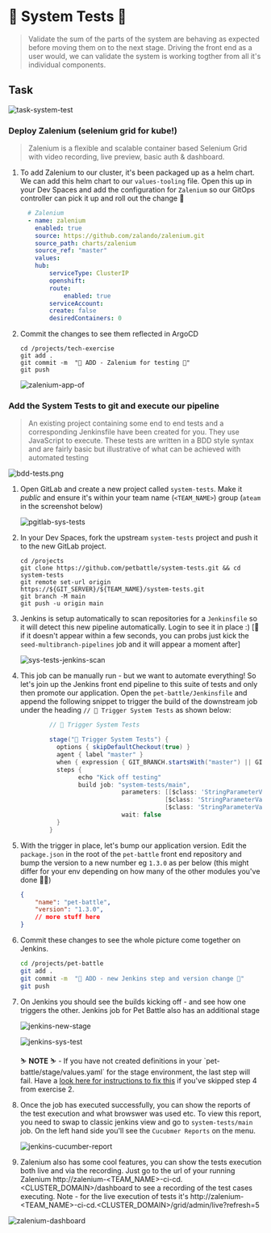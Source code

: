 # 🦤 System Tests 🦤

> Validate the sum of the parts of the system are behaving as expected before moving them on to the next stage. Driving the front end as a user would, we can validate the system is working togther from all it's individual components.

## Task

![task-system-test](./images/task-system-test.png)


### Deploy Zalenium (selenium grid for kube!)

> Zalenium is a flexible and scalable container based Selenium Grid with video recording, live preview, basic auth & dashboard.

1. To add Zalenium to our cluster, it's been packaged up as a helm chart. We can add this helm chart to our `values-tooling` file. Open this up in your Dev Spaces and add the configuration for `Zalenium` so our GitOps controller can pick it up and roll out the change 🐙

    ```yaml
      # Zalenium
      - name: zalenium
        enabled: true
        source: https://github.com/zalando/zalenium.git
        source_path: charts/zalenium
        source_ref: "master"
        values:
        hub:
            serviceType: ClusterIP
            openshift:
            route:
                enabled: true
            serviceAccount:
            create: false
            desiredContainers: 0
    ```

2. Commit the changes to see them reflected in ArgoCD

    ```bash#test
    cd /projects/tech-exercise
    git add .
    git commit -m  "🥒 ADD - Zalenium for testing 🥒"
    git push
    ```

    ![zalenium-app-of](images/zalenium-app-of.png)



### Add the System Tests to git and execute our pipeline

> An existing project containing some end to end tests and a corresponding Jenkinsfile have been created for you. They use JavaScript to execute. These tests are written in a BDD style syntax and are fairly basic but illustrative of what can be achieved with automated testing

![bdd-tests.png](images/bdd-tests.png)

1. Open GitLab and create a new project called `system-tests`. Make it *public* and ensure it's within your team name (`<TEAM_NAME>`) group (`ateam`  in the screenshot below)

    ![pgitlab-sys-tests](images/gitlab-sys-tests.png)


2. In your Dev Spaces, fork the upstream `system-tests` project and push it to the new GitLab project.

    ```bash#test
    cd /projects
    git clone https://github.com/petbattle/system-tests.git && cd system-tests
    git remote set-url origin https://${GIT_SERVER}/${TEAM_NAME}/system-tests.git
    git branch -M main
    git push -u origin main
    ```

3. Jenkins is setup automatically to scan repositories for a `Jenkinsfile` so it will detect this new pipeline automatically. Login to see it in place :) [🦵 if it doesn't appear within a few seconds, you can probs just kick the `seed-multibranch-pipelines` job and it will appear a moment after]

    ![sys-tests-jenkins-scan](images/sys-tests-jenkins-scan.png)

4. This job can be manually run - but we want to automate everything! So let's join up the Jenkins front end pipeline to this suite of tests and only then promote our application. Open the `pet-battle/Jenkinsfile` and append the following snippet to trigger the build of the downstream job under the heading `// 🥾 Trigger System Tests` as shown below:

    ```groovy
            // 🥾 Trigger System Tests

            stage("🥾 Trigger System Tests") {
              options { skipDefaultCheckout(true) }            
              agent { label "master" }
              when { expression { GIT_BRANCH.startsWith("master") || GIT_BRANCH.startsWith("main") }}
              steps {
                    echo "Kick off testing"
                    build job: "system-tests/main", 
                                parameters: [[$class: 'StringParameterValue', name: 'APP_NAME', value: "${APP_NAME}" ],
                                            [$class: 'StringParameterValue', name: 'CHART_VERSION', value: "${CHART_VERSION}"],
                                            [$class: 'StringParameterValue', name: 'VERSION', value: "${VERSION}"]], 
                                wait: false
              }
            }
    ```

5. With the trigger in place, let's bump our application version. Edit the `package.json` in the root of the `pet-battle` front end repository and bump the version to a new number eg `1.3.0` as per below (this might differ for your env depending on how many of the other modules you've done 🦆🍔)

    ```json
    {
        "name": "pet-battle",
        "version": "1.3.0",
        // more stuff here
    }
    ```

6. Commit these changes to see the whole picture come together on Jenkins.

    ```bash
    cd /projects/pet-battle
    git add .
    git commit -m  "🦤 ADD - new Jenkins step and version change 🦤"
    git push
    ```

7. On Jenkins you should see the builds kicking off - and see how one triggers the other. Jenkins job for Pet Battle also has an additional stage

    ![jenkins-new-stage](images/jenkins-new-stage.png)

    ![jenkins-sys-test](images/jenkins-sys-test.png)

    <p class="warn">
    ⛷️ <b>NOTE</b> ⛷️ - If you have not created definitions in your `pet-battle/stage/values.yaml` for the stage environment, the last step will fail. Have a <a href="/tech-exercise/#/2-attack-of-the-pipelines/2-app-of-apps?id=deploying-pet-battle">look here for instructions to fix this</a> if you've skipped step 4 from exercise 2. 
    </p>

8. Once the job has executed successfully, you can show the reports of the test execution and what browswer was used etc. To view this report, you need to swap to classic jenkins view and go to `system-tests/main` job. On the left hand side you'll see the `Cucubmer Reports` on the menu. 

    ![jenkins-cucumber-report](images/jenkins-cucumber-report.png)

9. Zalenium also has some cool features, you can show the tests execution both live and via the recording. Just go to the url of your running Zalenium http://zalenium-<TEAM_NAME>-ci-cd.<CLUSTER_DOMAIN>/dashboard to see a recording of the test cases executing. Note - for the live execution of tests it's http://zalenium-<TEAM_NAME>-ci-cd.<CLUSTER_DOMAIN>/grid/admin/live?refresh=5

![zalenium-dashboard](images/zalenium-dashboard.png)